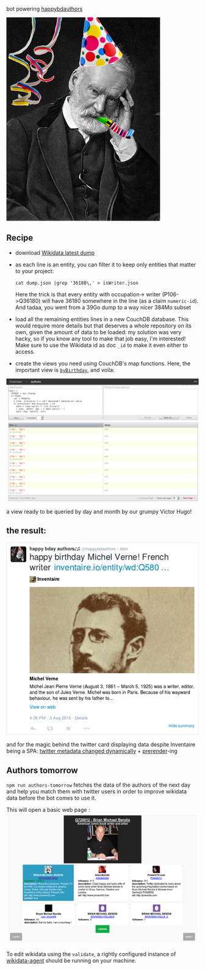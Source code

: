 bot powering [happybdauthors](https://twitter.com/happybdauthors)

![Victor_Hugo_HAPPY_BIRTHDAY](/images/Victor_Hugo_HAPPY_BIRTHDAY.png)


## Recipe

* download [Wikidata latest dump](https://www.wikidata.org/wiki/Wikidata:Database_download#JSON_dumps_.28recommended.29)
* as each line is an entity, you can filter it to keep only entities that matter to your project:
  ```
  cat dump.json |grep '36180\,' > isWriter.json
  ```

  Here the trick is that every entity with occupation-> writer (P106->Q36180) will have 36180 somewhere in the line (as a claim `numeric-id`). And tadaa, you went from a 39Go dump to a way nicer 384Mo subset

* load all the remaining entities lines in a new CouchDB database.
This would require more details but that deserves a whole repository on its own, given the amount of data to be loaded: my solution was very hacky, so if you know any tool to make that job easy, I'm interested!
Make sure to use the Wikidata id as doc `_id` to make it even either to access.

* create the views you need using CouchDB's map functions. Here, the important view is [`byBirthday`](/design_docs/authors.json), and voila:

![authors-per-day](/images/authors-per-day.png)

a view ready to be queried by day and month by our grumpy Victor Hugo!



## the result:


![michel-verne](/images/michel-verne.png)

and for the magic behind the twitter card displaying data despite Inventaire being a SPA: [twitter metadata changed dynamically](https://github.com/inventaire/inventaire-client/blob/master/app/modules/general/lib/head_metadata.coffee) + [prerender](https://github.com/inventaire/prerender)-ing



## Authors tomorrow

`npm run authors-tomorrow` fetches the data of the authors of the next day and help you match them with twitter users in order to improve wikidata data before the bot comes to use it.

This will open a basic web page :
![tomorrow-ui](/images/tomorrow-ui.png)

 To edit wikidata using the `validate`, a rightly configured instance of [wikidata-agent](http://github.com/maxlath/wikidata-agent) should be running on your machine.
